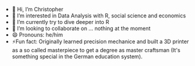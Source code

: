 - 👋 Hi, I’m Christopher 
- 👀 I’m interested in Data Analysis with R, social science and economics
- 🌱 I’m currently try to dive deeper into R
- 💞️ I’m looking to collaborate on ... nothing at the moment 
- 😄 Pronouns: he/him
- ⚡Fun fact: Originally learned precision mechanice and built a 3D printer as a so called masterpiece to get a degree as master craftsman (It's something special in the German      education system).

<!---
chrberberich/chrberberich is a ✨ special ✨ repository because its `README.md` (this file) appears on your GitHub profile.
You can click the Preview link to take a look at your changes.
--->



